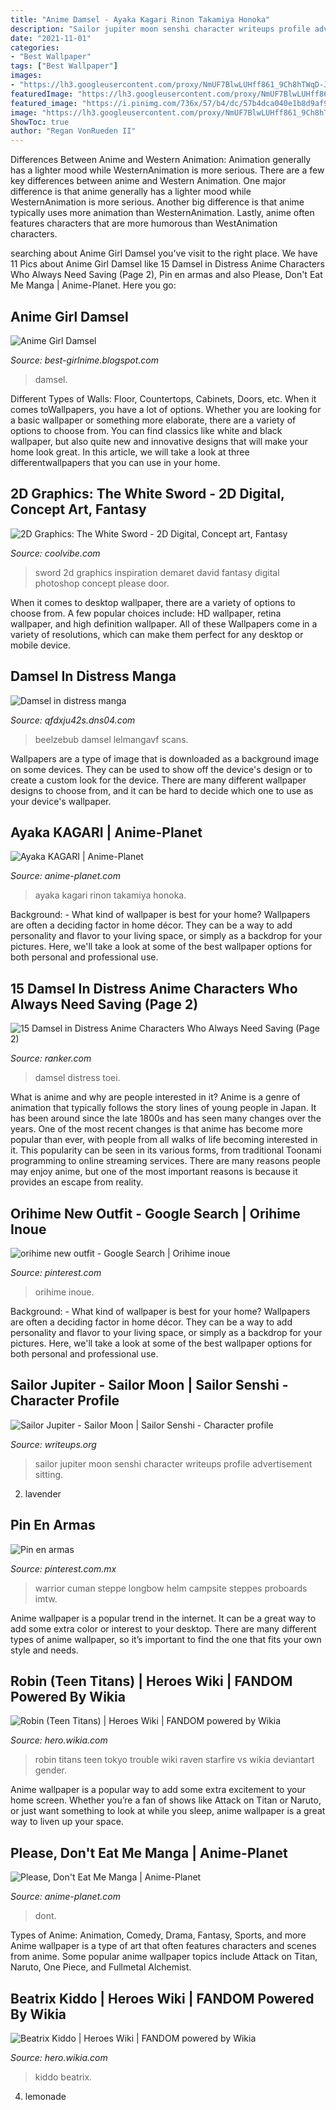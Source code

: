 ```yaml
---
title: "Anime Damsel - Ayaka Kagari Rinon Takamiya Honoka"
description: "Sailor jupiter moon senshi character writeups profile adνеrtisеmеnt sitting"
date: "2021-11-01"
categories:
- "Best Wallpaper"
tags: ["Best Wallpaper"]
images:
- "https://lh3.googleusercontent.com/proxy/NmUF7BlwLUHff861_9Ch8hTWqD-J9CikK-wkRDeomjqz_SvyF9iOfnrNg1lt_yreNSeIX6S4yR3m9i06ntVJIQGCrrD1RMdvIhnHAQfHlOUbaeHMdcoipet74lU=w1200-h630-p-k-no-nu"
featuredImage: "https://lh3.googleusercontent.com/proxy/NmUF7BlwLUHff861_9Ch8hTWqD-J9CikK-wkRDeomjqz_SvyF9iOfnrNg1lt_yreNSeIX6S4yR3m9i06ntVJIQGCrrD1RMdvIhnHAQfHlOUbaeHMdcoipet74lU=w1200-h630-p-k-no-nu"
featured_image: "https://i.pinimg.com/736x/57/b4/dc/57b4dca040e1b8d9af9eb7e979365be4.jpg"
image: "https://lh3.googleusercontent.com/proxy/NmUF7BlwLUHff861_9Ch8hTWqD-J9CikK-wkRDeomjqz_SvyF9iOfnrNg1lt_yreNSeIX6S4yR3m9i06ntVJIQGCrrD1RMdvIhnHAQfHlOUbaeHMdcoipet74lU=w1200-h630-p-k-no-nu"
ShowToc: true
author: "Regan VonRueden II"
---
```



Differences Between Anime and Western Animation: Animation generally has a lighter mood while WesternAnimation is more serious.
There are a few key differences between anime and Western Animation. One major difference is that anime generally has a lighter mood while WesternAnimation is more serious. Another big difference is that anime typically uses more animation than WesternAnimation. Lastly, anime often features characters that are more humorous than WestAnimation characters.

	

		
searching about Anime Girl Damsel you've visit to the right place. We have 11 Pics about Anime Girl Damsel like 15 Damsel in Distress Anime Characters Who Always Need Saving (Page 2), Pin en armas and also Please, Don&#039;t Eat Me Manga | Anime-Planet. Here you go:
		
    
## Anime Girl Damsel

<img loading=lazy src="https://lh3.googleusercontent.com/proxy/NmUF7BlwLUHff861_9Ch8hTWqD-J9CikK-wkRDeomjqz_SvyF9iOfnrNg1lt_yreNSeIX6S4yR3m9i06ntVJIQGCrrD1RMdvIhnHAQfHlOUbaeHMdcoipet74lU=w1200-h630-p-k-no-nu" onerror="this.onerror=null;this.src='https://tse3.mm.bing.net/th?id=OIP.IuYZio38CVlGSZIVb2RlpgHaD4&amp;pid=15.1';" alt="Anime Girl Damsel">

_Source: best-girlnime.blogspot.com_

>damsel. 

	

Different Types of Walls: Floor, Countertops, Cabinets, Doors, etc.
When it comes toWallpapers, you have a lot of options. Whether you are looking for a basic wallpaper or something more elaborate, there are a variety of options to choose from. You can find classics like white and black wallpaper, but also quite new and innovative designs that will make your home look great. In this article, we will take a look at three differentwallpapers that you can use in your home.

    
## 2D Graphics: The White Sword - 2D Digital, Concept Art, Fantasy

<img loading=lazy src="http://coolvibe.com/wp-content/uploads/2012/02/2D-Graphics-David-Demaret-The-White-Sword-992x1370.jpg" onerror="this.onerror=null;this.src='https://tse3.mm.bing.net/th?id=OIP.5pamjRyg1n0UKLySS3E5wwHaKO&amp;pid=15.1';" alt="2D Graphics: The White Sword - 2D Digital, Concept art, Fantasy">

_Source: coolvibe.com_

>sword 2d graphics inspiration demaret david fantasy digital photoshop concept please door. 

	

When it comes to desktop wallpaper, there are a variety of options to choose from. A few popular choices include: HD wallpaper, retina wallpaper, and high definition wallpaper. All of these Wallpapers come in a variety of resolutions, which can make them perfect for any desktop or mobile device. 

    
## Damsel In Distress Manga

<img loading=lazy src="http://3.bp.blogspot.com/-Njt-H641wbk/UfpGieSOlZI/AAAAAAAAAqc/669X5kmaQpU/s1600/beelzebub.png" onerror="this.onerror=null;this.src='https://tse1.mm.bing.net/th?id=OIP.dVozNu0Ui0eO12H35RyPmQHaKq&amp;pid=15.1';" alt="Damsel in distress manga">

_Source: qfdxju42s.dns04.com_

>beelzebub damsel lelmangavf scans. 

	

Wallpapers are a type of image that is downloaded as a background image on some devices. They can be used to show off the device's design or to create a custom look for the device. There are many different wallpaper designs to choose from, and it can be hard to decide which one to use as your device's wallpaper.

    
## Ayaka KAGARI | Anime-Planet

<img loading=lazy src="https://www.anime-planet.com/images/characters/ayaka-kagari-16751.jpg" onerror="this.onerror=null;this.src='https://tse3.mm.bing.net/th?id=OIP.bY7aUGXnmepEXobjvIOVVwHaLZ&amp;pid=15.1';" alt="Ayaka KAGARI | Anime-Planet">

_Source: anime-planet.com_

>ayaka kagari rinon takamiya honoka. 

	

Background: - What kind of wallpaper is best for your home?
Wallpapers are often a deciding factor in home décor. They can be a way to add personality and flavor to your living space, or simply as a backdrop for your pictures. Here, we'll take a look at some of the best wallpaper options for both personal and professional use.

    
## 15 Damsel In Distress Anime Characters Who Always Need Saving (Page 2)

<img loading=lazy src="https://imgix.ranker.com/user_node_img/50099/1001963985/original/naru-osaka-photo-u1?w=650&amp;q=50&amp;fm=pjpg&amp;fit=crop&amp;crop=faces" onerror="this.onerror=null;this.src='https://tse1.mm.bing.net/th?id=OIP.Fg4cR3pZRz47cPI7Wej8MAHaEK&amp;pid=15.1';" alt="15 Damsel in Distress Anime Characters Who Always Need Saving (Page 2)">

_Source: ranker.com_

>damsel distress toei. 

	

What is anime and why are people interested in it?
Anime is a genre of animation that typically follows the story lines of young people in Japan. It has been around since the late 1800s and has seen many changes over the years. One of the most recent changes is that anime has become more popular than ever, with people from all walks of life becoming interested in it. This popularity can be seen in its various forms, from traditional Toonami programming to online streaming services. There are many reasons people may enjoy anime, but one of the most important reasons is because it provides an escape from reality.

    
## Orihime New Outfit - Google Search | Orihime Inoue

<img loading=lazy src="https://i.pinimg.com/736x/b3/02/15/b30215e1a00c6c5eed6810e257198888--bleach-inoue-inoue-orihime.jpg" onerror="this.onerror=null;this.src='https://tse1.mm.bing.net/th?id=OIP.n3yAAqBqPoYK6GSH1IFoKwHaKg&amp;pid=15.1';" alt="orihime new outfit - Google Search | Orihime inoue">

_Source: pinterest.com_

>orihime inoue. 

	

Background: - What kind of wallpaper is best for your home?
Wallpapers are often a deciding factor in home décor. They can be a way to add personality and flavor to your living space, or simply as a backdrop for your pictures. Here, we'll take a look at some of the best wallpaper options for both personal and professional use.

    
## Sailor Jupiter - Sailor Moon | Sailor Senshi - Character Profile

<img loading=lazy src="https://www.writeups.org/wp-content/uploads/Sailor-Jupiter-Sailor-Moon-Sailor-Senshi-d.jpg" onerror="this.onerror=null;this.src='https://tse4.mm.bing.net/th?id=OIP.ibcSTdjQdfPROmFeHq3E0AHaKq&amp;pid=15.1';" alt="Sailor Jupiter - Sailor Moon | Sailor Senshi - Character profile">

_Source: writeups.org_

>sailor jupiter moon senshi character writeups profile adνеrtisеmеnt sitting. 

	

2. lavender 

    
## Pin En Armas

<img loading=lazy src="https://i.pinimg.com/736x/57/b4/dc/57b4dca040e1b8d9af9eb7e979365be4.jpg" onerror="this.onerror=null;this.src='https://tse3.mm.bing.net/th?id=OIP.Xcpba2OqFK9X9--4-RfP1gHaKe&amp;pid=15.1';" alt="Pin en armas">

_Source: pinterest.com.mx_

>warrior cuman steppe longbow helm campsite steppes proboards imtw. 

	

Anime wallpaper is a popular trend in the internet. It can be a great way to add some extra color or interest to your desktop. There are many different types of anime wallpaper, so it’s important to find the one that fits your own style and needs.

    
## Robin (Teen Titans) | Heroes Wiki | FANDOM Powered By Wikia

<img loading=lazy src="http://vignette1.wikia.nocookie.net/p__/images/e/ec/Robin-Trouble_in_Tokyo_costume.jpg/revision/latest?cb=20150416012609&amp;path-prefix=protagonist" onerror="this.onerror=null;this.src='https://tse1.mm.bing.net/th?id=OIP.iPVgAb8RTKMTJl8R_0ZEUgHaFj&amp;pid=15.1';" alt="Robin (Teen Titans) | Heroes Wiki | FANDOM powered by Wikia">

_Source: hero.wikia.com_

>robin titans teen tokyo trouble wiki raven starfire vs wikia deviantart gender. 

	

Anime wallpaper is a popular way to add some extra excitement to your home screen. Whether you’re a fan of shows like Attack on Titan or Naruto, or just want something to look at while you sleep, anime wallpaper is a great way to liven up your space.

    
## Please, Don&#039;t Eat Me Manga | Anime-Planet

<img loading=lazy src="https://www.anime-planet.com/images/manga/covers/please-dont-eat-me-52902.jpg" onerror="this.onerror=null;this.src='https://tse2.mm.bing.net/th?id=OIP.a2deoH2y12H2BHYdGqaB3QAAAA&amp;pid=15.1';" alt="Please, Don&#039;t Eat Me Manga | Anime-Planet">

_Source: anime-planet.com_

>dont. 

	

Types of Anime: Animation, Comedy, Drama, Fantasy, Sports, and more
Anime wallpaper is a type of art that often features characters and scenes from anime. Some popular anime wallpaper topics include Attack on Titan, Naruto, One Piece, and Fullmetal Alchemist.

    
## Beatrix Kiddo | Heroes Wiki | FANDOM Powered By Wikia

<img loading=lazy src="https://vignette.wikia.nocookie.net/p__/images/6/6a/732cb6882cbcdaf69308069ec74395c2.jpg/revision/latest?cb=20170120123248&amp;path-prefix=protagonist" onerror="this.onerror=null;this.src='https://tse3.mm.bing.net/th?id=OIP.cyy2iCy82vaTCAaex0OVwgHaK2&amp;pid=15.1';" alt="Beatrix Kiddo | Heroes Wiki | FANDOM powered by Wikia">

_Source: hero.wikia.com_

>kiddo beatrix. 

	

4. lemonade 

